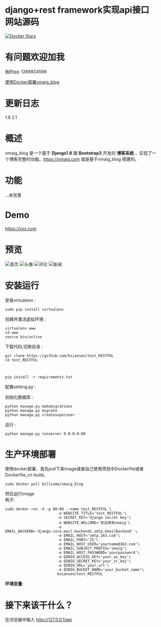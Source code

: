 django+rest framework实现api接口  网站源码
=================
[![Docker Stars](https://img.shields.io/docker/stars/billvsme/vmaig_blog.svg)](https://hub.docker.com/r/kxiansen/test_RESTFUL/)
# 有问题欢迎加我
我的qq: 1289834599  

[使用Docker部署vmaig_blog](http://xxx/article/test_RESTFUL.html)

# 更新日志
1.8
2.1


# 概述
vmaig\_blog 是一个基于  **Django1.8**  跟  **Bootstrap3**  开发的 **博客系统** ，实现了一个博客完整的功能。https://vmaig.com 就是基于vmaig\_blog 搭建的。
# 功能
...未完善


# Demo
https://xxx.com   

# 预览
![首页](http://xxx.01.jpg)
![头像](http://xxx.02.jpg)
![评论](http://xxx.3.jpg)
![新闻](http://xxx.news.jpg)

# 安装运行
安装virtualenv :

    sudo pip install virtualenv

创建并激活虚拟环境 :

    virtualenv www
    cd www
    source bin/active

下载代码,切换目录 :
    
    git clone https://github.com/kxiansen/test_RESTFUL
    cd test_RESTFUL



    pip install -r requirements.txt

配置setting.py :


初始化数据库 :

    python manage.py makemigrations
    python manage.py migrate
    python manage.py createsuperuser
    
运行 :
    
    python manage.py runserver 0.0.0.0:80
    
    
# 生产环境部署
	
使用docker部署，首先pull下来image或者自己使用项目中Dockerfile或者Dockerfile_cn build。
	
	sudo docker pull billvsme/vmaig_blog
然后运行image  
	例子:
	
	sudo docker run -d -p 80:80 --name test_RESTFUL \
                            -e WEBSITE_TITLE='test_RESTFUL'\
                            -e SECRET_KEY='django secret key'\
                            -e WEBSITE_WELCOME='欢迎来到vmaig'\
                            -e EMAIL_BACKEND='django.core.mail.backends.smtp.EmailBackend' \
                            -e EMAIL_HOST='smtp.163.com'\
                            -e EMAIL_PORT='25'\
                            -e EMAIL_HOST_USER='yourname@163.com'\
                            -e EMAIL_SUBJECT_PREFIX='vmaig'\
                            -e EMAIL_HOST_PASSWORD='yourpassword'\
                            -e QINIU_ACCESS_KEY='your_as_key'\
                            -e QINIU_SECRET_KEY='your_sr_key'\
                            -e QINIU_URL='your_url'\
                            -e QINIU_BUCKET_NAME='your_bucket_name'\
                            kxiansen/test_RESTFUL
    
**环境变量**:  
	

# 接下来该干什么？
在浏览器中输入 http://127.0.0.1/api  

